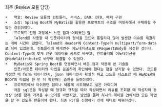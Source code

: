 희주 (Review 모듈 담당)

	•	역할: Review 모듈의 컨트롤러, 서비스, DAO, DTO, 매퍼 구현
	•	소감: Spring Boot와 MyBatis를 활용한 프로젝트의 구조를 머릿속에서 구체화할 수 있는 경험이었다. 
	•	프로젝트 진행 과정에서 느낀 점과 어려웠던 점
		Talend를 사용할 때 인풋데이터의 형식을 코드와 통일하지 않아 발생한 이슈를 해결하는 데에 시간이 걸렸다. Talend의 Header에 Content-Type이 multipart/form-data로 되어 있었는데, 컨트롤러에 매개변수 어노테이션으로 @RequestBody를 작성한 것이다. Content-Type에 맞게 인풋 데이터를 폼으로 바꾸고, 컨트롤러의 어노테이션을 @ModelAttribute로 바꾸어 해결할 수 있었다. 
	•	MyBatis와 Spring Boot를 연동하면서 배운 점과 적용해 본 기술들
		인풋/아웃풋 데이터의 타입을 꼼꼼하게 확인해야 한다는 점을 상기할 수 있었다. 코드를 작성할 때 form 데이터인지, json 데이터인지 확실히 하고 코드를 테스트할 때 HEADER와 BODY의 타입을 한 번 더 확인하는 습관을 들여야겠다. 
	•	프로젝트에서 아쉬웠던 점이나 새롭게 시도해보고 싶은 아이디어
		처음 sql문을 작성할 때 정규화 규칙을 따라 작성하면서 리뷰를 조회할 때 작성자와 동영상 id를 함께 가져올 수 있기를 바랐지만, 방법을 몰라 하나의 테이블 안에서만 모든 작업을 할 수 있도록 만들어야 했다. 최종 PJT를 진행하기 전에 제대로 배워야겠다. 